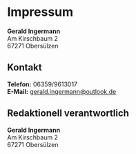 # Impressum

**Gerald Ingermann**  
Am Kirschbaum 2  
67271 Obersülzen

## Kontakt

**Telefon:** 06359/9613017  
**E-Mail:** [gerald.ingermann@outlook.de](mailto:gerald.ingermann@outlook.de)

## Redaktionell verantwortlich

**Gerald Ingermann**  
Am Kirschbaum 2  
67271 Obersülzen
